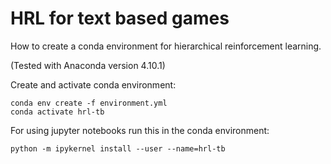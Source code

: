 # HRL for text based games
How to create a conda environment for hierarchical reinforcement learning.

(Tested with Anaconda version 4.10.1)

Create and activate conda environment:
```
conda env create -f environment.yml
conda activate hrl-tb
```

For using jupyter notebooks run this in the conda environment:
```
python -m ipykernel install --user --name=hrl-tb
```